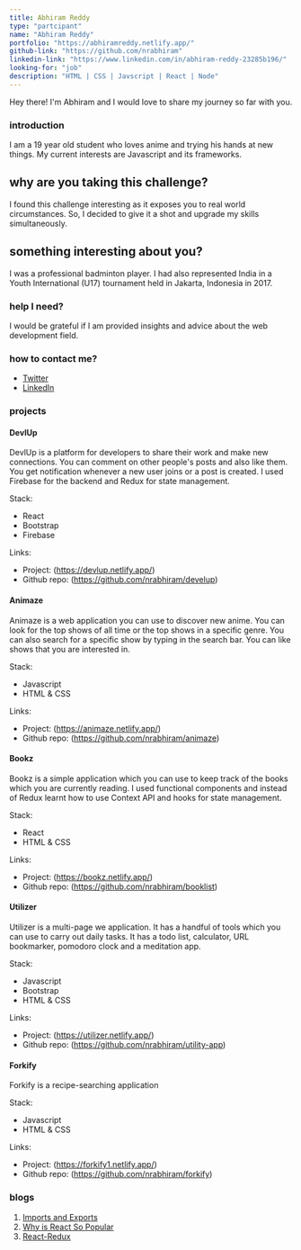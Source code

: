 ```yaml
---
title: Abhiram Reddy
type: "partcipant"
name: "Abhiram Reddy"
portfolio: "https://abhiramreddy.netlify.app/"
github-link: "https://github.com/nrabhiram"
linkedin-link: "https://www.linkedin.com/in/abhiram-reddy-23285b196/"
looking-for: "job"
description: "HTML | CSS | Javscript | React | Node"
---
```


Hey there! I'm Abhiram and I would love to share my journey so far with you.

### introduction

I am a 19 year old student who loves anime and trying his hands at new things. My current interests are Javascript and its frameworks.

## why are you taking this challenge?

I found this challenge interesting as it exposes you to real world circumstances. So, I decided to give it a shot and upgrade my skills simultaneously.

## something interesting about you?

I was a professional badminton player. I had also represented India in a Youth International (U17) tournament held in Jakarta, Indonesia in 2017.

### help I need?

I would be grateful if I am provided insights and advice about the web development field.

### how to contact me?

- [Twitter](https://twitter.com/nrabhiram)
- [LinkedIn](https://www.linkedin.com/in/abhiram-reddy-23285b196/)

### projects
#### DevlUp

DevlUp is a platform for developers to share their work and make new connections. You can comment on other people's posts and also like them. You get notification whenever a new user joins or a post is created. I used Firebase for the backend and Redux for state management.

Stack:
* React
* Bootstrap
* Firebase

Links:
* Project: (https://devlup.netlify.app/)
* Github repo: (https://github.com/nrabhiram/develup)

#### Animaze

Animaze is a web application you can use to discover new anime. You can look for the top shows of all time or the top shows in a specific genre. You can also search for a specific show by typing in the search bar. You can like shows that you are interested in.

Stack:
* Javascript
* HTML & CSS

Links:
* Project: (https://animaze.netlify.app/)
* Github repo: (https://github.com/nrabhiram/animaze)

#### Bookz

Bookz is a simple application which you can use to keep track of the books which you are currently reading. I used functional components and instead of Redux learnt how to use Context API and hooks for state management.

Stack:
* React
* HTML & CSS

Links:
* Project: (https://bookz.netlify.app/)
* Github repo: (https://github.com/nrabhiram/booklist)

#### Utilizer

Utilizer is a multi-page we application. It has a handful of tools which you can use to carry out daily tasks. It has a todo list, calculator, URL bookmarker, pomodoro clock and a meditation app.

Stack:
* Javascript
* Bootstrap
* HTML & CSS

Links:
* Project: (https://utilizer.netlify.app/)
* Github repo: (https://github.com/nrabhiram/utility-app)

#### Forkify

Forkify is a recipe-searching application

Stack:
* Javascript
* HTML & CSS

Links:
* Project: (https://forkify1.netlify.app/)
* Github repo: (https://github.com/nrabhiram/forkify)

### blogs

1. [Imports and Exports](https://dev.to/nrabhiram/imports-exports-52fg)
2. [Why is React So Popular](https://dev.to/nrabhiram/why-is-react-so-popular-1oa1)
3. [React-Redux](https://dev.to/nrabhiram/react-redux-1622)


